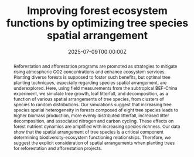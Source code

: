 ---
abstract: "Reforestation and afforestation programs are promoted as strategies to mitigate rising atmospheric CO2 concentrations and enhance ecosystem services. Planting diverse forests is supposed to foster such benefits, but optimal tree planting techniques, especially regarding species spatial arrangement, are underexplored. Here, using field measurements from the subtropical BEF-China experiment, we simulate tree growth, leaf litterfall, and decomposition, as a function of various spatial arrangements of tree species, from clusters of species to random distributions. Our simulations suggest that increasing tree species spatial heterogeneity in forests composed of eight tree species leads to higher biomass production, more evenly distributed litterfall, increased litter decomposition, and associated nitrogen and carbon cycling. These effects on forest nutrient dynamics are amplified with increasing species richness. Our data show that the spatial arrangement of tree species is a critical component determining biodiversity-ecosystem functioning relationships. Therefore, we suggest the explicit consideration of spatial arrangements when planting trees for reforestation and afforestation projects."
authors: 
- Rémy Beugnon - Georg Albert - Georg Hähn - Wentao Yu - Sylvia Haider - Stephan Hättenschwiler - Andréa Davrinche - Benjamin Rosenbaum - Benoit Gauzens - Nico Eisenhauer
date: "2025-07-09T00:00:00Z"
doi: "https://doi.org/10.1038/s41467-025-61389-7"
featured: true
image:
  caption: ""
  focal_point: ""
  preview_only: false
projects: [TreeDi]
publication: ""
publication_short: ""
publication_types: ""
publishDate: ""
slides: 
summary: 
tags:
- Diversity
- Forest


title: Improving forest ecosystem functions by optimizing tree species spatial arrangement
url_code: ""
url_dataset: ""
url_pdf: ""
url_poster: ""
url_project: ""
url_slides: ""
url_source: ""
url_video: ""
---